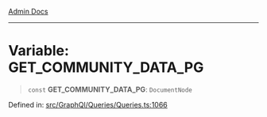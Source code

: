 [Admin Docs](/)

***

# Variable: GET\_COMMUNITY\_DATA\_PG

> `const` **GET\_COMMUNITY\_DATA\_PG**: `DocumentNode`

Defined in: [src/GraphQl/Queries/Queries.ts:1066](https://github.com/PalisadoesFoundation/talawa-admin/blob/main/src/GraphQl/Queries/Queries.ts#L1066)
